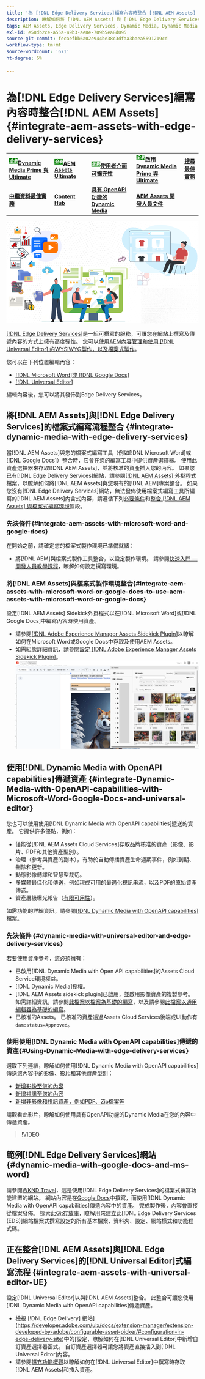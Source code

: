 ```yaml
---
title: '為 [!DNL Edge Delivery Services]編寫內容時整合 [!DNL AEM Assets] '
description: 瞭解如何將 [!DNL AEM Assets] 與 [!DNL Edge Delivery Services]. This integration enables you to integrate [!DNL AEM Assets] 與 [!DNL Microsoft Word] 整合， [!DNL Google Docs], integrate [!DNL AEM Assets] 與 [!DNL Universal Editor], integrate [!DNL Dynamic Media] 與 [!DNL Edge Delivery Services], integrate [!DNL Dynamic Media with OpenAPI capabilities] 與 [!DNL Universal Editor] 整合，以及如何將 [!DNL Dynamic Media with OpenAPI capabilities] 與 [!DNL Microsoft Word] 與 [!DNL Google Docs]整合。
tags: AEM Assets, Edge Delivery Services, Dynamic Media, Dynamic Media with OpenAPI capabilities, Universal Editor, Edge Delivery Services with Universal Editor
exl-id: e58db2ce-a55a-49b3-ae8e-709b5ea8d095
source-git-commit: fecaefbb6a02e944be38c3dfaa3baea5691219cd
workflow-type: tm+mt
source-wordcount: '671'
ht-degree: 6%

---
```



# 為[!DNL Edge Delivery Services]編寫內容時整合[!DNL AEM Assets] {#integrate-aem-assets-with-edge-delivery-services}

<table>
    <tr>
        <td>
            <sup style= "background-color:#008000; color:#FFFFFF; font-weight:bold"><i>全新</i></sup><a href="/help/assets/dynamic-media/dm-prime-ultimate.md"><b>Dynamic Media Prime 與 Ultimate</b></a>
        </td>
        <td>
            <sup style= "background-color:#008000; color:#FFFFFF; font-weight:bold"><i>全新</i></sup><a href="/help/assets/assets-ultimate-overview.md"><b>AEM Assets Ultimate</b></a>
        </td>
        <td>
            <sup style= "background-color:#008000; color:#FFFFFF; font-weight:bold"><i>全新</i></sup><a href="/help/assets/aem-assets-view-ui-extensibility.md"><b>使用者介面可擴充性</b></a>
        </td>
          <td>
            <sup style= "background-color:#008000; color:#FFFFFF; font-weight:bold"><i>全新</i></sup><a href="/help/assets/dynamic-media/enable-dynamic-media-prime-and-ultimate.md"><b>啟用 Dynamic Media Prime 與 Ultimate</b></a>
        </td>
         <td>
            <a href="/help/assets/search-best-practices.md"><b>搜尋最佳實務</b></a>
        </td>
    </tr>
    <tr>
        <td>
            <a href="/help/assets/metadata-best-practices.md"><b>中繼資料最佳實務</b></a>
        </td>
        <td>
            <a href="/help/assets/product-overview.md"><b>Content Hub</b></a>
        </td>
        <td>
            <a href="/help/assets/dynamic-media-open-apis-overview.md"><b>具有 OpenAPI 功能的 Dynamic Media</b></a>
        </td>
        <td>
            <a href="https://developer.adobe.com/experience-cloud/experience-manager-apis/"><b>AEM Assets 開發人員文件</b></a>
        </td>
    </tr>
</table>

![AEM資產與通用編輯器的整合](/help/assets/assets/EDS2.png)

[[!DNL Edge Delivery Services]](https://experienceleague.adobe.com/zh-hant/docs/experience-manager-cloud-service/content/edge-delivery/overview)是一組可撰寫的服務，可讓您在網站上撰寫及傳遞內容的方式上擁有高度彈性。 您可以使用[AEM內容管理](/help/sites-cloud/authoring/author-publish.md)和[使用 [!DNL Universal Editor] 的WYSIWYG製作，以及檔案式製作](https://experienceleague.adobe.com/zh-hant/docs/experience-manager-cloud-service/content/edge-delivery/wysiwyg-authoring/authoring)。

您可以在下列位置編輯內容：

* [[!DNL Microsoft Word]或 [!DNL Google Docs]](#integrate-dynamic-media-with-edge-delivery-services)
* [[!DNL Universal Editor]](#integrate-aem-assets-with-universal-editor-UE)

編輯內容後，您可以將其發佈到Edge Delivery Services。

## 將[!DNL AEM Assets]與[!DNL Edge Delivery Services]的檔案式編寫流程整合 {#integrate-dynamic-media-with-edge-delivery-services}

當[!DNL AEM Assets]與您的檔案式編寫工具（例如[!DNL Microsoft Word]或[!DNL Google Docs]）整合時，它會在您的編寫工具中提供資產選擇器。 使用此資產選擇器來存取[!DNL AEM Assets]，並將核准的資產插入您的內容。
如果您已有[!DNL Edge Delivery Services]網站，請參閱[[!DNL AEM Assets] 外掛程式](https://github.com/adobe-rnd/aem-assets-plugin/blob/main/README.md)檔案，以瞭解如何將[!DNL AEM Assets]與您現有的[!DNL AEM]專案整合。
如果您沒有[!DNL Edge Delivery Services]網站，無法發佈使用檔案式編寫工具所編寫的[!DNL AEM Assets]內含式內容，請遵循下列[必要條件](#integrate-aem-assets-with-microsoft-word-and-google-docs)和[整合 [!DNL AEM Assets] 與檔案式編寫環境](#integrate-aem-assets-with-microsoft-word-or-google-docs-to-use-aem-assets-with-microsoft-word-or-google-docs)區段。

### 先決條件{#integrate-aem-assets-with-microsoft-word-and-google-docs}

在開始之前，請確定您的檔案式製作環境已準備就緒：

* 將[!DNL AEM]與檔案式製作工具整合，以設定製作環境。 請參閱[快速入門 — 開發人員教學課程](https://www.aem.live/developer/tutorial)，瞭解如何設定撰寫環境。

### 將[!DNL AEM Assets]與檔案式製作環境整合{#integrate-aem-assets-with-microsoft-word-or-google-docs-to-use-aem-assets-with-microsoft-word-or-google-docs}

設定[!DNL AEM Assets] Sidekick外掛程式以在[!DNL Microsoft Word]或[!DNL Google Docs]中編寫內容時使用資產。

* 請參閱[[!DNL Adobe Experience Manager Assets Sidekick Plugin]](https://www.aem.live/docs/aem-assets-sidekick-plugin#using-experience-manager-assets-for-website-authors)以瞭解如何在Microsoft Word或Google Docs中存取及使用AEM Assets。
* 如需組態詳細資訊，請參閱[設定 [!DNL Adobe Experience Manager Assets Sidekick Plugin]](https://www.aem.live/developer/configuring-aem-assets-sidekick-plugin)。
  ![在ms word和google檔案中使用具有openAPI功能的dynamic media](/help/assets/assets/my-assets-sidebar.png)

## 使用[!DNL Dynamic Media with OpenAPI capabilities]傳遞資產 {#integrate-Dynamic-Media-with-OpenAPI-capabilities-with-Microsoft-Word-Google-Docs-and-universal-editor}

您也可以使用使用[!DNL Dynamic Media with OpenAPI capabilities]遞送的資產。 它提供許多優點，例如：

* 僅能從[!DNL AEM Assets Cloud Services]存取品牌核准的資產（影像、影片、PDF和其他資產型別）。
* 治理（參考與資產的副本），有助於自動傳播資產生命週期事件，例如到期、刪除和更新。
* 動態影像轉譯和智慧型裁切。
* 多媒體最佳化和傳送，例如現成可用的最適化視訊串流，以及PDF的原始資產傳送。
* 資產層級曝光報告（[有限可用性](/help/assets/manage-reports-assets-view.md#dynamic-media-delivery-reports)）。

如需功能的詳細資訊，請參閱[[!DNL Dynamic Media with OpenAPI capabilities]](https://experienceleague.adobe.com/zh-hant/docs/experience-manager-cloud-service/content/assets/dynamicmedia/dynamic-media-open-apis/dynamic-media-open-apis-overview)檔案。

### 先決條件 {#dynamic-media-with-universal-editor-and-edge-delivery-services}

若要使用資產參考，您必須擁有：

* 已啟用[!DNL Dynamic Media with Open API capabilities]的Assets Cloud Service環境權益。
* [!DNL Dynamic Media]授權。
* [!DNL AEM Assets sidekick plugin]已啟用，並啟用影像資產的複製參考。 如需詳細資訊，請參閱[此檔案以檔案為基礎的編寫](https://www.aem.live/developer/configuring-aem-assets-sidekick-plugin#copymode)，以及請參閱[此檔案以通用編輯器為基礎的編寫](https://developer.adobe.com/uix/docs/extension-manager/extension-developed-by-adobe/configurable-asset-picker/#extension-overview)。
* 已核准的Assets。 已核准的資產透過Assets Cloud Services後端或UI動作有`dam:status=Approved`。

### 使用使用[!DNL Dynamic Media with OpenAPI capabilities]傳遞的資產{#Using-Dynamic-Media-with-edge-delivery-services}

選取下列連結，瞭解如何使用[!DNL Dynamic Media with OpenAPI capabilities]傳送您內容中的影像、影片和其他資產型別：

* [新增影像至您的內容](https://www.aem.live/docs/aem-assets-sidekick-plugin#using-image-references-when-authoring-content)
* [新增視訊至您的內容](https://www.aem.live/docs/aem-assets-sidekick-plugin#using-video-references-when-authoring-content)
* [新增非影像和視訊資產，例如PDF、Zip檔案等](https://www.aem.live/docs/aem-assets-sidekick-plugin#using-asset-references-for-pdf-zip-etc-when-authoring-content)

請觀看此影片，瞭解如何使用具有OpenAPI功能的Dynamic Media在您的內容中傳遞資產。

>[!VIDEO](https://video.tv.adobe.com/v/3441155)

## 範例[!DNL Edge Delivery Services]網站{#dynamic-media-with-google-docs-and-ms-word}

請參閱[WKND Travel](http://bit.ly/3DExLnf)，這是使用[!DNL Edge Delivery Services]的檔案式撰寫功能建置的網站。 網站內容是在[Google Docs](https://drive.google.com/drive/folders/1HCCHRWp4HJIXW_cUv5cRDQ5DzzqiZsXT)中撰寫，而使用[!DNL Dynamic Media with OpenAPI capabilities]傳遞內容中的資產。 完成製作後，內容會直接從檔案發佈。 探索此[Git存放庫](https://github.com/hlxsites/franklin-assets-selector/tree/aem-dynamicmedia-demo/blocks)，瞭解用來建立此[!DNL Edge Delivery Services (EDS)]網站檔案式撰寫設定的所有基本檔案、資料夾、設定、網站樣式和功能程式碼。

## 正在整合[!DNL AEM Assets]與[!DNL Edge Delivery Services]的[!DNL Universal Editor]式編寫流程 {#integrate-aem-assets-with-universal-editor-UE}

設定[!DNL Universal Editor]以與[!DNL AEM Assets]整合。 此整合可讓您使用[!DNL Dynamic Media with OpenAPI capabilities]傳遞資產。

* 檢視 [!DNL Edge Delivery] 網站](https://developer.adobe.com/uix/docs/extension-manager/extension-developed-by-adobe/configurable-asset-picker/#configuration-in-edge-delivery-site)中的[設定，瞭解如何在[!DNL Universal Editor]中新增自訂資產選擇器函式。 自訂資產選擇器可讓您將資產直接插入到[!DNL Universal Editor]內容。
* 請參閱[擴充功能概觀](https://developer.adobe.com/uix/docs/extension-manager/extension-developed-by-adobe/configurable-asset-picker/#extension-overview)以瞭解如何在[!DNL Universal Editor]中撰寫時存取[!DNL AEM Assets]和插入資產。
